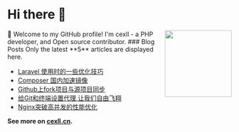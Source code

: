 # Hi there 👋
<img src="https://cdn.jsdelivr.net/gh/sy-records/staticfile@master/images/202007/huaji.gif" align="right" height="150">

<!--
<a href="https://github.com/cexll"><img src="https://github-readme-stats.vercel.app/api?username=cexll&show_icons=true&layout=compact&count_private=true&hide_title=true&theme=default" style="width: 58%; max-width: 58%; min-width: 58%;"><img src="https://github-readme-stats.vercel.app/api/top-langs/?username=cexll&layout=compact&count_private=true&theme=default" style="width: 40%; max-width: 40%; min-width: 40%;"></a> --!>

🎉 Welcome to my GitHub profile!

I'm cexll - a PHP developer, and Open source contributor.

### Blog Posts

Only the latest **5** articles are displayed here.

<!--START_SECTION:posts-->
* [Laravel 使用时的一些优化技巧](http://www.cwj0.top/index.php/archives/90/)
* [Composer 国内加速镜像](http://www.cwj0.top/index.php/archives/77/)
* [Github上fork项目与源项目同步](http://www.cwj0.top/index.php/archives/25/)
* [给Git和终端设置代理,让我们自由飞翔](http://www.cwj0.top/index.php/archives/43/)
* [Nginx突破高并发的性能优化](http://www.cwj0.top/index.php/archives/29/)
<!--END_SECTION:posts-->

**See more on [cexll.cn](https://cwj0.top).**
